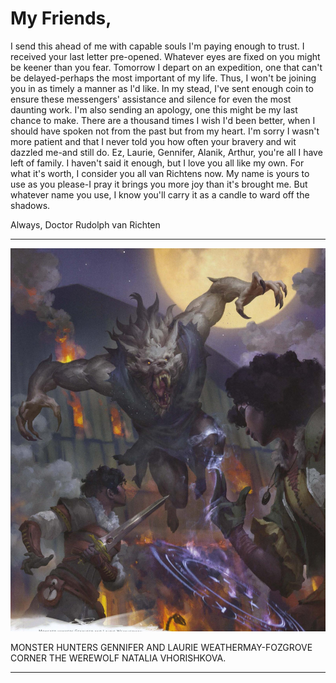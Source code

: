 # My Friends,

I send this ahead of me with capable souls I'm paying enough to trust. I received your last letter pre-opened. Whatever eyes are fixed on you might be keener than you fear.
Tomorrow I depart on an expedition, one that can't be delayed-perhaps the most important of my life. Thus, I won't be joining you in as timely a manner as l'd like. In my stead, I've sent enough coin to ensure these messengers' assistance and silence for even the most daunting work.
I'm also sending an apology, one this might be my last chance to make. There are a thousand times I wish I'd been better, when I should have spoken not from the past but from my heart. I'm sorry I wasn't more patient and that I never told you how often your bravery and wit dazzled me-and still do. Ez, Laurie, Gennifer, Alanik, Arthur, you're all I have left of family. I haven't said it enough, but I love you all like my own. For what it's worth, I consider you all van Richtens now. My name is yours to use as you please-I pray it brings you more joy than it's brought me. But whatever name you use, I know you'll carry it as a candle to ward off the shadows.

Always,
Doctor Rudolph van Richten

---

![img-5.jpeg](assets/Van%20Richten's%20Guide%20to%20Ravenloft_img-5.jpeg)

MONSTER HUNTERS GENNIFER AND LAURIE WEATHERMAY-FOZGROVE CORNER THE WEREWOLF NATALIA VHORISHKOVA.

---